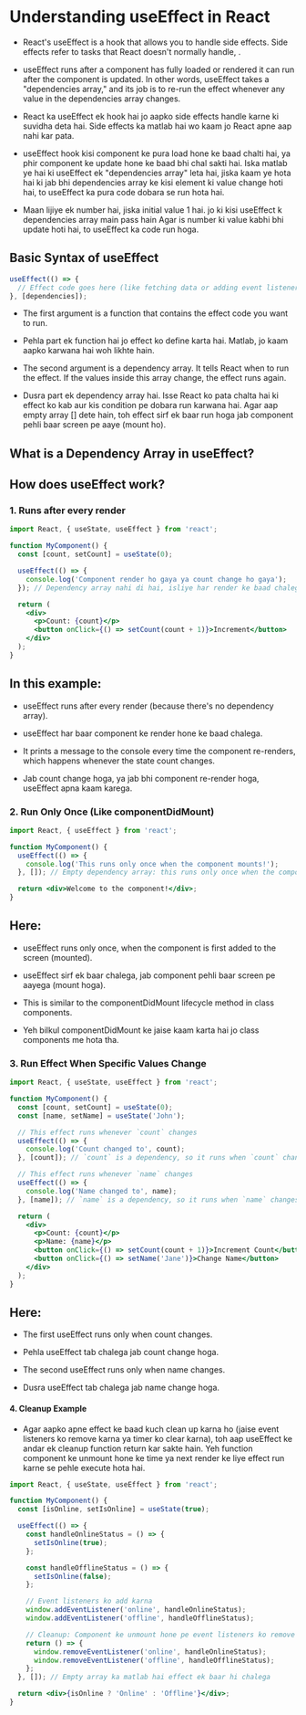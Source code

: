# Understanding useEffect in React

- React's useEffect is a hook that allows you to handle side effects. Side effects refer to tasks that React doesn't normally handle, .

- useEffect runs after a component has fully loaded or rendered it can run after the component is updated. In other words, useEffect takes a "dependencies array," and its job is to re-run the effect whenever any value in the dependencies array changes.




- React ka useEffect ek hook hai jo aapko side effects handle karne ki suvidha deta hai. Side effects ka matlab hai wo kaam jo React apne aap nahi kar pata.

- useEffect hook kisi component ke pura load hone ke baad chalti hai, ya phir component ke update hone ke baad bhi chal sakti hai. Iska matlab ye hai ki useEffect ek "dependencies array" leta hai, jiska kaam ye hota hai ki jab bhi dependencies array ke kisi element ki value change hoti hai, to useEffect ka pura code dobara se run hota hai.

- Maan lijiye ek number hai, jiska initial value 1 hai. jo ki kisi useEffect k dependencies array main pass hain Agar is number ki value kabhi bhi update hoti hai, to useEffect ka code run hoga.



## Basic Syntax of useEffect

```jsx
useEffect(() => {
  // Effect code goes here (like fetching data or adding event listeners)
}, [dependencies]);

```






- The first argument is a function that contains the effect code you want to run.

- Pehla part ek function hai jo effect ko define karta hai. Matlab, jo kaam aapko karwana hai woh likhte hain.

- The second argument is a dependency array. It tells React when to run the effect. If the values inside this array change, the effect runs again.

- Dusra part ek dependency array hai. Isse React ko pata chalta hai ki effect ko kab aur kis condition pe dobara run karwana hai. Agar aap empty array [] dete hain, toh effect sirf ek baar run hoga jab component pehli baar screen pe aaye (mount ho).




##  What is a Dependency Array in useEffect?














## How does useEffect work?


### 1. **Runs after every render**


````jsx
import React, { useState, useEffect } from 'react';

function MyComponent() {
  const [count, setCount] = useState(0);

  useEffect(() => {
    console.log('Component render ho gaya ya count change ho gaya');
  }); // Dependency array nahi di hai, isliye har render ke baad chalega

  return (
    <div>
      <p>Count: {count}</p>
      <button onClick={() => setCount(count + 1)}>Increment</button>
    </div>
  );
}


````


## In this example:

- useEffect runs after every render (because there's no dependency array).

- useEffect har baar component ke render hone ke baad chalega.



- It prints a message to the console every time the component re-renders, which happens whenever the state count changes.

- Jab count change hoga, ya jab bhi component re-render hoga, useEffect apna kaam karega.


### 2. **Run Only Once (Like componentDidMount)**

````jsx
import React, { useEffect } from 'react';

function MyComponent() {
  useEffect(() => {
    console.log('This runs only once when the component mounts!');
  }, []); // Empty dependency array: this runs only once when the component first mounts.

  return <div>Welcome to the component!</div>;
}


````


## Here:

- useEffect runs only once, when the component is first added to the screen (mounted).

- useEffect sirf ek baar chalega, jab component pehli baar screen pe aayega (mount hoga).



- This is similar to the componentDidMount lifecycle method in class components.

- Yeh bilkul componentDidMount ke jaise kaam karta hai jo class components me hota tha.


### 3. **Run Effect When Specific Values Change**


````jsx
import React, { useState, useEffect } from 'react';

function MyComponent() {
  const [count, setCount] = useState(0);
  const [name, setName] = useState('John');

  // This effect runs whenever `count` changes
  useEffect(() => {
    console.log('Count changed to', count);
  }, [count]); // `count` is a dependency, so it runs when `count` changes.

  // This effect runs whenever `name` changes
  useEffect(() => {
    console.log('Name changed to', name);
  }, [name]); // `name` is a dependency, so it runs when `name` changes.

  return (
    <div>
      <p>Count: {count}</p>
      <p>Name: {name}</p>
      <button onClick={() => setCount(count + 1)}>Increment Count</button>
      <button onClick={() => setName('Jane')}>Change Name</button>
    </div>
  );
}


````


## Here:

- The first useEffect runs only when count changes.

- Pehla useEffect tab chalega jab count change hoga.


- The second useEffect runs only when name changes.

- Dusra useEffect tab chalega jab name change hoga.


#### 4. Cleanup Example


- Agar aapko apne effect ke baad kuch clean up karna ho (jaise event listeners ko remove karna ya timer ko clear karna), toh aap useEffect ke andar ek cleanup function return kar sakte hain. Yeh function component ke unmount hone ke time ya next render ke liye effect run karne se pehle execute hota hai.


````jsx
import React, { useState, useEffect } from 'react';

function MyComponent() {
  const [isOnline, setIsOnline] = useState(true);

  useEffect(() => {
    const handleOnlineStatus = () => {
      setIsOnline(true);
    };

    const handleOfflineStatus = () => {
      setIsOnline(false);
    };

    // Event listeners ko add karna
    window.addEventListener('online', handleOnlineStatus);
    window.addEventListener('offline', handleOfflineStatus);

    // Cleanup: Component ke unmount hone pe event listeners ko remove karna
    return () => {
      window.removeEventListener('online', handleOnlineStatus);
      window.removeEventListener('offline', handleOfflineStatus);
    };
  }, []); // Empty array ka matlab hai effect ek baar hi chalega

  return <div>{isOnline ? 'Online' : 'Offline'}</div>;
}


````
